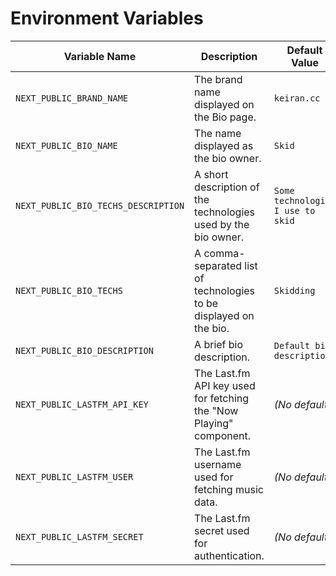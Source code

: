 # Environment Variables

| Variable Name                       | Description                                                        | Default Value           |
| ------------------------------------ | ------------------------------------------------------------------ | ----------------------- |
| `NEXT_PUBLIC_BRAND_NAME`             | The brand name displayed on the Bio page.                          | `keiran.cc`             |
| `NEXT_PUBLIC_BIO_NAME`               | The name displayed as the bio owner.                               | `Skid`                  |
| `NEXT_PUBLIC_BIO_TECHS_DESCRIPTION`  | A short description of the technologies used by the bio owner.      | `Some technologies I use to skid` |
| `NEXT_PUBLIC_BIO_TECHS`              | A comma-separated list of technologies to be displayed on the bio.  | `Skidding`              |
| `NEXT_PUBLIC_BIO_DESCRIPTION`        | A brief bio description.                                            | `Default bio description.` |
| `NEXT_PUBLIC_LASTFM_API_KEY`         | The Last.fm API key used for fetching the "Now Playing" component.  | *(No default)*          |
| `NEXT_PUBLIC_LASTFM_USER`            | The Last.fm username used for fetching music data.                  | *(No default)*          |
| `NEXT_PUBLIC_LASTFM_SECRET`          | The Last.fm secret used for authentication.                         | *(No default)*          |
